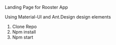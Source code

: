 Landing Page for Rooster App

Using Material-UI and Ant.Design design elements
 
1. Clone Repo
2. Npm install
3. Npm start

 
 
 
